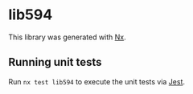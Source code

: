 # lib594

This library was generated with [Nx](https://nx.dev).

## Running unit tests

Run `nx test lib594` to execute the unit tests via [Jest](https://jestjs.io).
